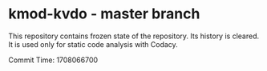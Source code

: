 # kmod-kvdo - master branch

This repository contains frozen state of the repository.
Its history is cleared. It is used only for static code
analysis with Codacy.

Commit Time: 1708066700